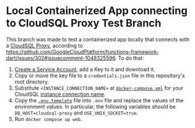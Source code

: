 # Local Containerized App connecting to CloudSQL Proxy Test Branch

This branch was made to test a containerized app locally that connects with a [CloudSQL Proxy](https://cloud.google.com/sql/docs/postgres/connect-admin-proxy#connecting-docker), according to https://github.com/GoogleCloudPlatform/functions-framework-dart/issues/302#issuecomment-1048325596. To do that:

1. [Create a Service Account](https://cloud.google.com/sql/docs/mysql/connect-admin-proxy#create-service-account), add a Key to it and download it. 
2. Copy or move the key file to a `credentials.json` file in this repository's root directory.
3. Substitute `<INSTANCE_CONNECTION_NAME>` at [`docker-compose.yml`](./docker-compose.yml) for your CloudSQL [instance connection name](https://cloud.google.com/sql/docs/postgres/connect-admin-proxy#docker).
4. Copy the [`.env.template`](./.env.template) file into `.env` file and replace the values of the environment values. In particular, the following variables should be `DB_HOST=cloudsql-proxy` and `USE_UNIX_SOCKET=true`.
5. Run `docker compose up web`.
